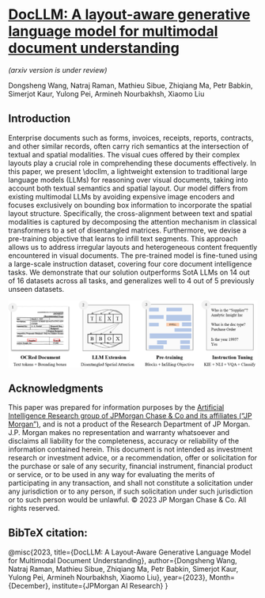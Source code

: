 # [DocLLM: A layout-aware generative language model for multimodal document understanding](https://github.com/dswang2011/DocLLM/blob/main/DocLLLM_preprint.pdf)
*(arxiv version is under review)*

Dongsheng Wang, Natraj Raman, Mathieu Sibue, Zhiqiang Ma, Petr Babkin, Simerjot Kaur, Yulong Pei, Armineh Nourbakhsh, Xiaomo Liu


## Introduction 

Enterprise documents such as forms, invoices, receipts, reports, contracts, and other similar records, often carry rich semantics at the intersection of textual and spatial modalities. The visual cues offered by their complex layouts play a crucial role in comprehending these documents effectively. In this paper, we present \docllm, a lightweight extension to traditional large language models (LLMs) for reasoning over visual documents, taking into account both textual semantics and spatial layout. Our model differs from existing multimodal LLMs by avoiding expensive image encoders and focuses exclusively on bounding box information to incorporate the spatial layout structure. Specifically, the cross-alignment between text and spatial modalities is captured by decomposing the attention mechanism in classical transformers to a set of disentangled matrices. Furthermore, we devise a pre-training objective that learns to infill text segments. This approach allows us to address irregular layouts and heterogeneous content frequently encountered in visual documents. The pre-trained model is fine-tuned using a large-scale instruction dataset, covering four core document intelligence tasks. We demonstrate that our solution outperforms SotA LLMs on 14 out of 16 datasets across all tasks, and generalizes well to 4 out of 5 previously unseen datasets.

<p align="center">
  <img align="middle" width="800" src="overview.png"/>
</p>

## Acknowledgments
This paper was prepared for information purposes by the [Artificial Intelligence Research group of JPMorgan Chase \& Co and its affiliates (“JP Morgan”)](https://www.jpmorgan.com/technology/artificial-intelligence), and is not a product of the Research Department of JP Morgan.  J.P. Morgan makes no representation and warranty whatsoever and disclaims all liability for the completeness, accuracy or reliability of the information contained herein. This document is not intended as investment research or investment advice, or a recommendation, offer or solicitation for the purchase or sale of any security, financial instrument, financial product or service, or to be used in any way for evaluating the merits of participating in any transaction, and shall not constitute a solicitation under any jurisdiction or to any person, if such solicitation under such jurisdiction or to such person would be unlawful. © 2023 JP Morgan Chase \& Co. All rights reserved.

## BibTeX citation:
@misc{2023,
      title={DocLLM: A Layout-Aware Generative Language Model for Multimodal Document Understanding}, 
      author={Dongsheng Wang, Natraj Raman, Mathieu Sibue, Zhiqiang Ma, Petr Babkin, Simerjot Kaur, Yulong Pei, Armineh Nourbakhsh, Xiaomo Liu},
      year={2023},
      Month={December},
      institute={JPMorgan AI Research}
}
